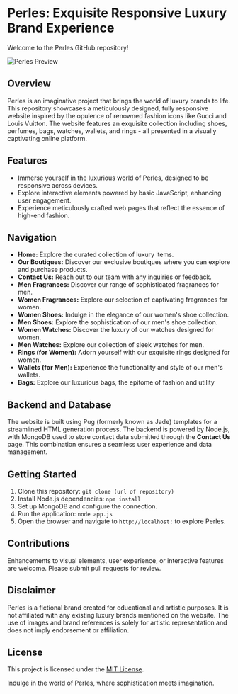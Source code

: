 # Perles: Exquisite Responsive Luxury Brand Experience

Welcome to the Perles GitHub repository!

![Perles Preview](https://github.com/Sbahuddin1/Perles-Fictional-Brand-Website/tree/master/screenshots)

## Overview

Perles is an imaginative project that brings the world of luxury brands to life. This repository showcases a meticulously designed, fully responsive website inspired by the opulence of renowned fashion icons like Gucci and Louis Vuitton. The website features an exquisite collection including shoes, perfumes, bags, watches, wallets, and rings - all presented in a visually captivating online platform.

## Features

- Immerse yourself in the luxurious world of Perles, designed to be responsive across devices.
- Explore interactive elements powered by basic JavaScript, enhancing user engagement.
- Experience meticulously crafted web pages that reflect the essence of high-end fashion.

## Navigation

- **Home:** Explore the curated collection of luxury items.
- **Our Boutiques:** Discover our exclusive boutiques where you can explore and purchase products.
- **Contact Us:** Reach out to our team with any inquiries or feedback.
- **Men Fragrances:** Discover our range of sophisticated fragrances for men.
- **Women Fragrances:** Explore our selection of captivating fragrances for women.
- **Women Shoes:** Indulge in the elegance of our women's shoe collection.
- **Men Shoes:** Explore the sophistication of our men's shoe collection.
- **Women Watches:** Discover the luxury of our watches designed for women.
- **Men Watches:** Explore our collection of sleek watches for men.
- **Rings (for Women):** Adorn yourself with our exquisite rings designed for women.
- **Wallets (for Men):** Experience the functionality and style of our men's wallets.
- **Bags:** Explore our luxurious bags, the epitome of fashion and utility

## Backend and Database

The website is built using Pug (formerly known as Jade) templates for a streamlined HTML generation process. The backend is powered by Node.js, with MongoDB used to store contact data submitted through the **Contact Us** page. This combination ensures a seamless user experience and data management.

## Getting Started

1. Clone this repository: `git clone (url of repository)`
2. Install Node.js dependencies: `npm install`
3. Set up MongoDB and configure the connection.
4. Run the application: `node app.js`
5. Open the browser and navigate to `http://localhost:` to explore Perles.

## Contributions

Enhancements to visual elements, user experience, or interactive features are welcome. Please submit pull requests for review.

## Disclaimer

Perles is a fictional brand created for educational and artistic purposes. It is not affiliated with any existing luxury brands mentioned on the website.
The use of images and brand references is solely for artistic representation and does not imply endorsement or affiliation.

## License

This project is licensed under the [MIT License](https://github.com/Sbahuddin1/Perles-Fictional-Brand-Website/blob/master/LICENSE).

Indulge in the world of Perles, where sophistication meets imagination.


